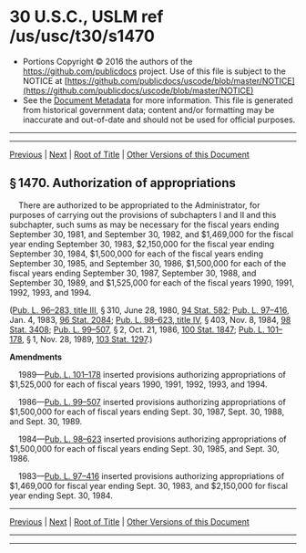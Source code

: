 ---
---

# 30 U.S.C., USLM ref /us/usc/t30/s1470

* Portions Copyright © 2016 the authors of the https://github.com/publicdocs project.
  Use of this file is subject to the NOTICE at [https://github.com/publicdocs/uscode/blob/master/NOTICE](https://github.com/publicdocs/uscode/blob/master/NOTICE)
* See the [Document Metadata](././../../../../..//README.md) for more information.
  This file is generated from historical government data; content and/or formatting may be inaccurate and out-of-date and should not be used for official purposes.

----------
----------

[Previous](./../../../../..//us/usc/t30/ch26/schIII/m__us_usc_t30_s1469.md) | [Next](./../../../../..//us/usc/t30/ch26/schIII/m__us_usc_t30_s1471.md) | [Root of Title](./../../../../../) | [Other Versions of this Document](https://publicdocs.github.io/go/links?ns=uslm&ref=%2Fus%2Fusc%2Ft30%2Fs1470)

## § 1470. Authorization of appropriations

    There are authorized to be appropriated to the Administrator, for purposes of carrying out the provisions of subchapters I and II and this subchapter, such sums as may be necessary for the fiscal years ending September 30, 1981, and September 30, 1982, and $1,469,000 for the fiscal year ending September 30, 1983, $2,150,000 for the fiscal year ending September 30, 1984, $1,500,000 for each of the fiscal years ending September 30, 1985, and September 30, 1986, $1,500,000 for each of the fiscal years ending September 30, 1987, September 30, 1988, and September 30, 1989, and $1,525,000 for each of the fiscal years 1990, 1991, 1992, 1993, and 1994.

([Pub. L. 96–283, title III][/us/pl/96/283/tIII], § 310, June 28, 1980, [94 Stat. 582][/us/stat/94/582]; [Pub. L. 97–416][/us/pl/97/416], Jan. 4, 1983, [96 Stat. 2084][/us/stat/96/2084]; [Pub. L. 98–623, title IV][/us/pl/98/623/tIV], § 403, Nov. 8, 1984, [98 Stat. 3408][/us/stat/98/3408]; [Pub. L. 99–507][/us/pl/99/507], § 2, Oct. 21, 1986, [100 Stat. 1847][/us/stat/100/1847]; [Pub. L. 101–178][/us/pl/101/178], § 1, Nov. 28, 1989, [103 Stat. 1297][/us/stat/103/1297].)

 __Amendments__ 

    1989—[Pub. L. 101–178][/us/pl/101/178] inserted provisions authorizing appropriations of $1,525,000 for each of fiscal years 1990, 1991, 1992, 1993, and 1994.

    1986—[Pub. L. 99–507][/us/pl/99/507] inserted provisions authorizing appropriations of $1,500,000 for each of fiscal years ending Sept. 30, 1987, Sept. 30, 1988, and Sept. 30, 1989.

    1984—[Pub. L. 98–623][/us/pl/98/623] inserted provisions authorizing appropriations of $1,500,000 for each of fiscal years ending Sept. 30, 1985, and Sept. 30, 1986.

    1983—[Pub. L. 97–416][/us/pl/97/416] inserted provisions authorizing appropriations of $1,469,000 for fiscal year ending Sept. 30, 1983, and $2,150,000 for fiscal year ending Sept. 30, 1984.

----------

[Previous](./../../../../..//us/usc/t30/ch26/schIII/m__us_usc_t30_s1469.md) | [Next](./../../../../..//us/usc/t30/ch26/schIII/m__us_usc_t30_s1471.md) | [Root of Title](./../../../../../) | [Other Versions of this Document](https://publicdocs.github.io/go/links?ns=uslm&ref=%2Fus%2Fusc%2Ft30%2Fs1470)

----------
----------

[/us/pl/96/283/tIII]: https://publicdocs.github.io/go/links?ns=uslm&ref=%2Fus%2Fpl%2F96%2F283%2FtIII
[/us/stat/94/582]: https://publicdocs.github.io/go/links?ns=uslm&ref=%2Fus%2Fstat%2F94%2F582
[/us/pl/97/416]: https://publicdocs.github.io/go/links?ns=uslm&ref=%2Fus%2Fpl%2F97%2F416
[/us/stat/96/2084]: https://publicdocs.github.io/go/links?ns=uslm&ref=%2Fus%2Fstat%2F96%2F2084
[/us/pl/98/623/tIV]: https://publicdocs.github.io/go/links?ns=uslm&ref=%2Fus%2Fpl%2F98%2F623%2FtIV
[/us/stat/98/3408]: https://publicdocs.github.io/go/links?ns=uslm&ref=%2Fus%2Fstat%2F98%2F3408
[/us/pl/99/507]: https://publicdocs.github.io/go/links?ns=uslm&ref=%2Fus%2Fpl%2F99%2F507
[/us/stat/100/1847]: https://publicdocs.github.io/go/links?ns=uslm&ref=%2Fus%2Fstat%2F100%2F1847
[/us/pl/101/178]: https://publicdocs.github.io/go/links?ns=uslm&ref=%2Fus%2Fpl%2F101%2F178
[/us/stat/103/1297]: https://publicdocs.github.io/go/links?ns=uslm&ref=%2Fus%2Fstat%2F103%2F1297
[/us/pl/101/178]: https://publicdocs.github.io/go/links?ns=uslm&ref=%2Fus%2Fpl%2F101%2F178
[/us/pl/99/507]: https://publicdocs.github.io/go/links?ns=uslm&ref=%2Fus%2Fpl%2F99%2F507
[/us/pl/98/623]: https://publicdocs.github.io/go/links?ns=uslm&ref=%2Fus%2Fpl%2F98%2F623
[/us/pl/97/416]: https://publicdocs.github.io/go/links?ns=uslm&ref=%2Fus%2Fpl%2F97%2F416


